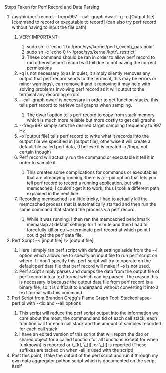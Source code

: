 Steps Taken for Perf Record and Data Parsing

<ol>
<li> /usr/bin/perf record --freq=997 --call-graph dwarf -q -o [Output file] [command to record or executable to record] (can also try perf record without having to input the file path) </li>
  <ol>
    <li> VERY IMPORTANT: </li>
      <ol>
      <li> sudo sh -c &#39;echo 1 \&gt; /proc/sys/kernel/perf\_event\_paranoid&#39; </li>
      <li> sudo sh -c &#39;echo 0 \&gt; /proc/sys/kernel/kptr\_restrict&#39; </li>
      <li> These command should be ran in order to allow perf record to run otherwise perf record will fail due to not having the correct permissions
      </ol>
    <li> -q is not necessary (q as in quiet, it simply silently removes any output that perf record sends to the terminal, this may be errors or minor warnings), can remove it and it removing it may help with solving problems involving perf record as it will output to the terminal any recording errors </li>
    <li> --call-graph dwarf is necessary in order to get function stacks, this tells perf record to retrieve call graphs when sampling. </li>
      <ol>
      <li> The dwarf option tells perf record to copy from stack memory, which is much more reliable but more costly to get call graphs </li>
      </ol>
    <li> --freq=997 simply sets the desired target sampling frequency to 997 Hz. </li>
    <li> -o [output file] tells perf record to write what it records into the output file we specified in [output file], otherwise it will create a default file called perf.data, (I believe it is created in /tmp/, not certain though) </li>
    <li> Perf record will actually run the command or executable it tell it in order to sample it. </li>
      <ol>
        <li> This creates some complications for commands or executables that are alreadying running, there is a --pid option that lets you tell perf record to record a running application, but with memcached, I couldn&#39;t get it to work, thus I took a different path explained in the next line </li>
      </ol>
    <li> Recording memcached is a little tricky, I had to actually kill the memcached process that is automatically started and then run the same command that started the process via perf record. </li>
    <ol>
      <li> While it was running, I then ran the memcached benchmark memaslap at default settings for 1 minute and then I had to forcefully kill or ctrl+c terminate perf record at which point I could get the perf data file. </li>
    </ol>
  </ol>
<li> Perf Script --i [input file] \&gt; [output file] </li>
  <ol>
    <li> Here I simply ran perf script with default settings aside from the --i option which allows me to specify an input file to run perf script on where if I don&#39;t specify this, perf script will try to operate on the default perf.data file that perf record will make if -o is not used. </li>
    <li> Perf script simply parses and dumps the data from the output file of perf record into a text format which can be parsed. The reason this is necessary is because the output data file from perf record is a binary file, so it is difficult to understand without converting it into a text format with this command </li>
  </ol>
<li> Perl Script from Brandon Gregg&#39;s Flame Graph Tool: Stackcollapse-perf.pl with --tid and --all options </li>
  <ol>
    <li> This script will reduce the perf script output into the information we care about the most, the command and tid of each call stack, each function call for each call stack and the amount of samples recorded for each call stack </li>
    <li> I have an edited version of this script that will report the dso or shared object for a called function for all functions except for when [unknown] is reported or \_[k], \_[j], or \_[i] is reported (These suffixes are tacked on when -all is used with the script) </li>
  </ol>
<li> Past this point, I take the output of the perl script and run it through my own data aggregator python script which is documented on the script itself </li>
</ol>
